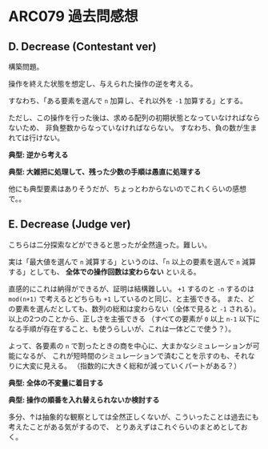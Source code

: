 # ARC079 過去問感想

## D. Decrease (Contestant ver)

構築問題。

操作を終えた状態を想定し、与えられた操作の逆を考える。

すなわち、「ある要素を選んで `n` 加算し、それ以外を `-1` 加算する」とする。

ただし、この操作を行った後は、求める配列の初期状態となっていなければならないため、
非負整数からなっていなければならない。
すなわち、負の数が生まれては行けない。

**典型: 逆から考える**

**典型: 大雑把に処理して、残った少数の手順は愚直に処理する**

他にも典型要素はありそうだが、ちょっとわからないのでこれくらいの感想で。。

## E. Decrease (Judge ver)

こちらは二分探索などができると思ったが全然違った。難しい。

実は「最大値を選んで `n` 減算する」というのは、「`n` 以上の要素を選んで `n` 減算する」としても、
**全体での操作回数は変わらない** といえる。

直感的にこれは納得ができるが、証明は結構難しい。
`+1` するのと `-n` するのは `mod(n+1)` で考えるとどちらも `+1` しているのと同じ、と主張できる。
また、どの要素を選んだとしても、数列の総和は変わらない（全体で見ると `-1` される）。
以上の2つのことから、正しさを主張できる
（すべての要素が `0` 以上 `n-1` 以下になる手順が存在すること、も使うらしいが、これは一体どこで使う？）。

よって、各要素の `n` で割ったときの商を中心に、大まかなシミュレーションが可能になるが、
これが短時間のシミュレーションで済むことを示すのも、それなりに大変に見える。
（指数的に大きく総和が減っていくパートがある？）

**典型: 全体の不変量に着目する**

**典型: 操作の順番を入れ替えられないか検討する**

多分、↑は抽象的な観察としては全然正しくないが、こういったことは過去にも考えたことがある気がするので、
とりあえずはこれぐらいのまとめとしておく。


